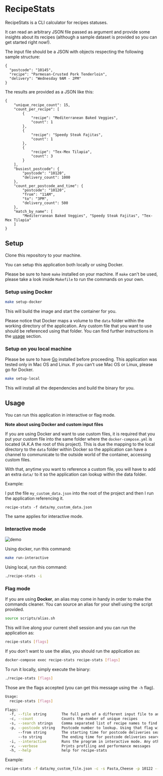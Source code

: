 RecipeStats
====
RecipeStats is a CLI calculator for recipes statuses.

It can read an arbitrary JSON file passed as argument and provide some insights about its recipes (although a sample dataset is provided so you can get started right now!).

The input file should be a JSON with objects respecting the following sample structure:

```json5
{
  "postcode": "10145",
  "recipe": "Parmesan-Crusted Pork Tenderloin",
  "delivery": "Wednesday 9AM - 2PM"
}
```

The results are provided as a JSON like this:
```json5
{
    "unique_recipe_count": 15,
    "count_per_recipe": [
        {
            "recipe": "Mediterranean Baked Veggies",
            "count": 1
        },
        {
            "recipe": "Speedy Steak Fajitas",
            "count": 1
        },
        {
            "recipe": "Tex-Mex Tilapia",
            "count": 3
        }
    ],
    "busiest_postcode": {
        "postcode": "10120",
        "delivery_count": 1000
    },
    "count_per_postcode_and_time": {
        "postcode": "10120",
        "from": "11AM",
        "to": "3PM",
        "delivery_count": 500
    },
    "match_by_name": [
        "Mediterranean Baked Veggies", "Speedy Steak Fajitas", "Tex-Mex Tilapia"
    ]
}
```

Setup
---------
Clone this repository to your machine.

You can setup this application both locally or using Docker.

Please be sure to have `make` installed on your machine. If `make` can't be used, please take a look inside `Makefile` to run the commands on your own.

### Setup using Docker

```sh
make setup-docker
```

This will build the image and start the container for you.

Please notice that Docker maps a volume to the `data` folder within the working directory of the application. Any custom file that you want to use should be referenced using that folder. You can find further instructions in the [usage](#usage) section.

### Setup on you local machine

Please be sure to have [Go](https://golang.org/) installed before proceeding. This application was tested only in Mac OS and Linux. If you can't use Mac OS or Linux, please go for Docker.

```sh
make setup-local
```
This will install all the dependencies and build the binary for you.

Usage
---------

You can run this application in interactive or flag mode. 

**Note about using Docker and custom input files**

If you are using Docker and want to use custom files, it is required that you put your custom file into the same folder where the `docker-compose.yml` is located (A.K.A the root of this project). This is due the mapping to the local directory to the `data` folder within Docker so the application can have a channel to communicate to the outside world of the container, accessing custom files.

With that, anytime you want to reference a custom file, you will have to add an extra `data/` to it so the application can lookup within the data folder.

Example:

I put the file `my_custom_data.json` into the root of the project and then I run the application referencing it.

```
recipe-stats -f data/my_custom_data.json
```

The same applies for interactive mode.

### Interactive mode

![demo](https://media.giphy.com/media/icIHIkyLPFkwd5uFHs/giphy.gif)

Using docker, run this command:

```sh
make run-interactive
```

Using local, run this command:

```sh
./recipe-stats -i
```

### Flag mode

If you are using **Docker**, an alias may come in handy in order to make the commands cleaner. You can source an alias for your shell using the script provided.

```sh
source scripts/alias.sh
```

This will live along your current shell session and you can run the application as:

```sh
recipe-stats [flags]
```

If you don't want to use the alias, you should run the application as:

```sh
docker-compose exec recipe-stats recipe-stats [flags]
```

To run it locally, simply execute the binary:
```sh
./recipe-stats [flags]
```

Those are the flags accepted (you can get this message using the `-h` flag).

```sh
Usage:
  recipe-stats [flags]

Flags:
  -f, --file string       The full path of a different input file to analyze (default "sample_data.json")
  -c, --count             Counts the number of unique recipes
  -s, --search strings    Comma separated list of recipe names to find
  -p, --postcode string   Postcode number to lookup. Using that flag will require you to inform the --from and --to flags
      --from string       The starting time for postcode deliveries search. Example: 11AM
      --to string         The ending time for postcode deliveries search. Example: 2PM
  -i, --interactive       Runs the program in interactive mode. Any other flag will be ignored.
  -v, --verbose           Prints profiling and performance messages
  -h, --help              help for recipe-stats
```

Example:

```sh
recipe-stats -f data/my_custom_file.json -c -s Pasta,Cheese -p 10122 --from 9AM --to 2PM
```